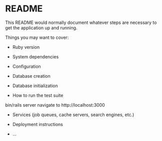 # README

This README would normally document whatever steps are necessary to get the
application up and running.

Things you may want to cover:

* Ruby version

* System dependencies

* Configuration

* Database creation

* Database initialization

* How to run the test suite

bin/rails server
navigate to http://localhost:3000

* Services (job queues, cache servers, search engines, etc.)

* Deployment instructions

* ...
